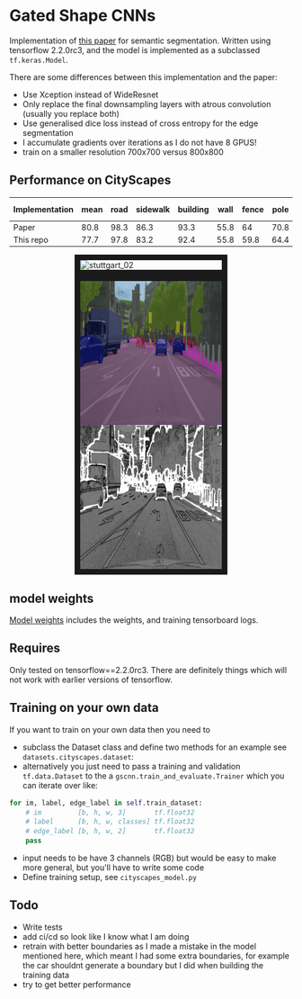 # Gated Shape CNNs
Implementation of [this paper](https://arxiv.org/abs/1907.05740) for semantic segmentation. Written using tensorflow 2.2.0rc3, and the model is implemented as a subclassed `tf.keras.Model`. 

There are some differences between this implementation and the paper: 
- Use Xception instead of WideResnet
- Only replace the final downsampling layers with atrous convolution (usually you replace both)
- Use generalised dice loss instead of cross entropy for the edge segmentation
- I accumulate gradients over iterations as I do not have 8 GPUS!
- train on a smaller resolution 700x700 versus 800x800

## Performance on CityScapes

Implementation| mean     | road | sidewalk  | building | wall | fence | pole| traffic light | traffic sign | vegetation | terrain | sky | person | rider | car | truck | bus | train | motorcycle | bicycle|
| ---         |    ---   | ---  | ---       | ---      | ---  | ---   | --- | ---           | ---          | ---        | ---     | --- | ---    | ---   | --- | ---   | --- | ---   | ---        | ---    |
| Paper       |   80.8   | 98.3 | 86.3      |93.3      |55.8  |64     |70.8 |75.9           |83.1          |93          |65.1     |95.2 |85.3    |67.9   |96   |80.8   |91.2 |83.3   |69.6        |80.4    |
| This repo   |   77.7   | 97.8 | 83.2      |92.4      |55.8  |59.8   |64.4 |67.6           |77.5          |92.4        |63       |94.9 |81.9    |63     |95   |80.8   |86   |78.3   |65.2        |77.1   |

<img src="images/out.gif" alt="stuttgart_02" style="display: block; margin-left: auto; margin-right: auto; width: 50%;" border="10" />
<img src="images/stuttgart_00_000000_000036_leftImg8bit.jpg" alt="stuttgart_02" height="512" width="512" style="display: block; margin-left: auto; margin-right: auto; width: 50%;" border="10" />

## model weights

[Model weights](https://drive.google.com/open?id=1wZRoMeCP25Qcrm33aMjT1Hm6zynS4dsB) includes the weights, and training tensorboard logs.

## Requires
Only tested on tensorflow==2.2.0rc3. There are definitely things which will not work with earlier versions of tensorflow.


## Training on your own data
If you want to train on your own data then you need to 
- subclass the Dataset class and define two methods for an example see `datasets.cityscapes.dataset`:
- alternatively you just need to pass a training and validation `tf.data.Dataset` to the a `gscnn.train_and_evaluate.Trainer` which you   can iterate over like:
```python
for im, label, edge_label in self.train_dataset:
    # im         [b, h, w, 3]       tf.float32
    # label      [b, h, w, classes] tf.float32
    # edge_label [b, h, w, 2]       tf.float32
    pass
```
- input needs to be have 3 channels (RGB) but would be easy to make more general, but you'll have to write some code
- Define training setup, see `cityscapes_model.py`

## Todo 
- Write tests
- add ci/cd so look like I know what I am doing
- retrain with better boundaries as I made a mistake in the model mentioned here, which meant I had some extra boundaries, for example the car shouldnt generate a boundary but I did when building the training data
- try to get better performance

